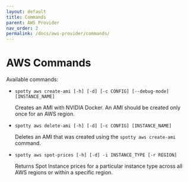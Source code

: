 ```yaml
---
layout: default
title: Commands
parent: AWS Provider
nav_order: 2
permalink: /docs/aws-provider/commands/
---
```


# AWS Commands

Available commands:

  - `spotty aws create-ami [-h] [-d] [-c CONFIG] [--debug-mode] [INSTANCE_NAME]`

    Creates an AMI with NVIDIA Docker. An AMI should be created only once for an AWS region.

  - `spotty aws delete-ami [-h] [-d] [-c CONFIG] [INSTANCE_NAME]`

    Deletes an AMI that was created using the `spotty aws create-ami` command.

  - `spotty aws spot-prices [-h] [-d] -i INSTANCE_TYPE [-r REGION]`

    Returns Spot Instance prices for a particular instance type across all AWS regions or within a specific region.

